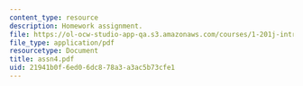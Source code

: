 ```yaml
---
content_type: resource
description: Homework assignment.
file: https://ol-ocw-studio-app-qa.s3.amazonaws.com/courses/1-201j-introduction-to-transportation-systems-fall-2006/21941b0f6ed06dc878a3a3ac5b73cfe1_assn4.pdf
file_type: application/pdf
resourcetype: Document
title: assn4.pdf
uid: 21941b0f-6ed0-6dc8-78a3-a3ac5b73cfe1
---
```

